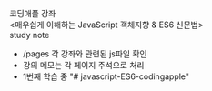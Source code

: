 코딩애플 강좌 <br/>
<매우쉽게 이해하는 JavaScript 객체지향 & ES6 신문법> <br/>
study note

-   /pages 각 강좌와 관련된 js파일 확인
-   강의 메모는 각 페이지 주석으로 처리
-   1번째 학습 중
"# javascript-ES6-codingapple" 
